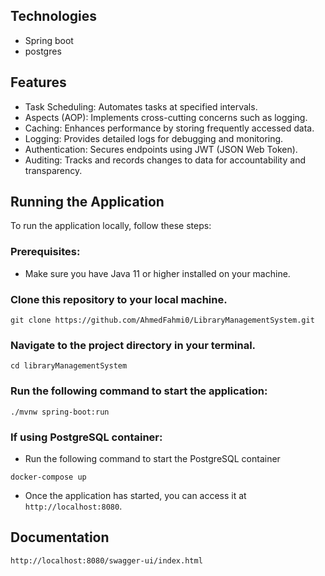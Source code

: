 ## Technologies
- Spring boot
- postgres

## Features
- Task Scheduling: Automates tasks at specified intervals.
- Aspects (AOP): Implements cross-cutting concerns such as logging.
- Caching: Enhances performance by storing frequently accessed data.
- Logging: Provides detailed logs for debugging and monitoring.
- Authentication: Secures endpoints using JWT (JSON Web Token).
- Auditing: Tracks and records changes to data for accountability and transparency.

## Running the Application
To run the application locally, follow these steps:
### Prerequisites:
- Make sure you have Java 11 or higher installed on your machine.
### Clone this repository to your local machine.
```
git clone https://github.com/AhmedFahmi0/LibraryManagementSystem.git
```
### Navigate to the project directory in your terminal.
```
cd libraryManagementSystem
```
### Run the following command to start the application:
```
./mvnw spring-boot:run
```
### If using PostgreSQL container: 
- Run the following command to start the PostgreSQL container
```
docker-compose up
```
- Once the application has started, you can access it at `http://localhost:8080`.

## Documentation
`http://localhost:8080/swagger-ui/index.html`
